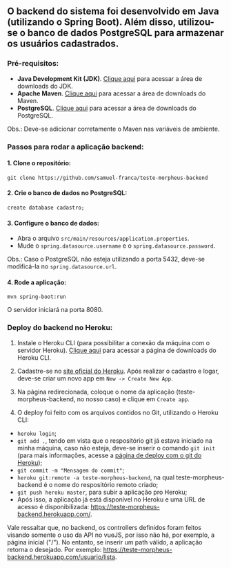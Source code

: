 ## O backend do sistema foi desenvolvido em Java (utilizando o Spring Boot). Além disso, utilizou-se o banco de dados PostgreSQL para armazenar os usuários cadastrados.

### Pré-requisitos:
- **Java Development Kit (JDK)**. [Clique aqui](https://www.oracle.com/java/technologies/javase-downloads.html) para acessar a área de downloads do JDK.
- **Apache Maven**. [Clique aqui](https://maven.apache.org/download.cgi) para acessar a área de downloads do Maven.
- **PostgreSQL**. [Clique aqui](https://www.postgresql.org/download/) para acessar a área de downloads do PostgreSQL.

Obs.: Deve-se adicionar corretamente o Maven nas variáveis de ambiente.

### Passos para rodar a aplicação backend:
#### 1. Clone o repositório:
```
git clone https://github.com/samuel-franca/teste-morpheus-backend
```
#### 2. Crie o banco de dados no PostgreSQL:
```
create database cadastro;
```
#### 3. Configure o banco de dados:
- Abra o arquivo `src/main/resources/application.properties`.
- Mude o `spring.datasource.username` e o `spring.datasource.password`.

Obs.: Caso o PostgreSQL não esteja utilizando a porta 5432, deve-se modificá-la no `spring.datasource.url`.

#### 4. Rode a aplicação:
```
mvn spring-boot:run
```
O servidor iniciará na porta 8080.

### Deploy do backend no Heroku:
1. Instale o Heroku CLI (para possibilitar a conexão da máquina com o servidor Heroku). [Clique aqui](https://devcenter.heroku.com/articles/heroku-cli) para acessar a página de downloads do Heroku CLI.

2. Cadastre-se no [site oficial do Heroku](https://www.heroku.com/). Após realizar o cadastro e logar, deve-se criar um novo app em `New -> Create New App`.

3. Na página redirecionada, coloque o nome da aplicação (teste-morpheus-backend, no nosso caso) e clique em `Create app`.

4. O deploy foi feito com os arquivos contidos no Git, utilizando o Heroku CLI:
- `heroku login`;
- `git add .`, tendo em vista que o respositório git já estava iniciado na minha máquina, caso não esteja, deve-se inserir o comando `git init` (para mais informações, acesse a [página de deploy com o git do Heroku](https://devcenter.heroku.com/articles/git));
- `git commit -m "Mensagem do commit"`;
- `heroku git:remote -a teste-morpheus-backend`, na qual teste-morpheus-backend é o nome do respositório remoto criado;
- `git push heroku master`, para subir a aplicação pro Heroku;
- Após isso, a aplicação já está disponível no Heroku e uma URL de acesso é disponibilizada: https://teste-morpheus-backend.herokuapp.com/.

Vale ressaltar que, no backend, os controllers definidos foram feitos visando somente o uso da API no vueJS, por isso não há, por exemplo, a página inicial ("/"). No entanto, se inserir um path válido, a aplicação retorna o desejado. Por exemplo: https://teste-morpheus-backend.herokuapp.com/usuario/lista.
